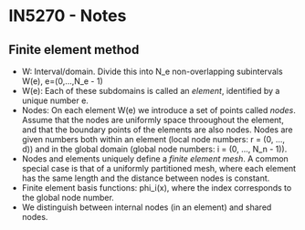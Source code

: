 # IN5270 - Notes


## Finite element method


- W: Interval/domain. Divide this into N_e non-overlapping subintervals W(e),
  e=(0,...,N_e - 1)
- W(e): Each of these subdomains is called an *element*, identified by a unique
  number e.
- Nodes: On each element W(e) we introduce a set of points called *nodes*.
  Assume that the nodes are uniformly space throoughout the element, and that
  the boundary points of the elements are also nodes. Nodes are given numbers
  both within an element (local node numbers: r = (0, ..., d)) and in the
  global domain (global node numbers: i = (0, ..., N_n - 1)).
- Nodes and elements uniquely define a *finite element mesh*. A common special
  case is that of a uniformly partitioned mesh, where each element has the same
  length and the distance between nodes is constant.
- Finite element basis functions: phi_i(x), where the index corresponds to the
  global node number.
- We distinguish between internal nodes (in an element) and shared nodes.
